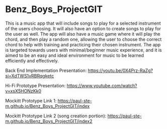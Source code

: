 # Benz_Boys_ProjectGIT
This is a music app that will include songs to play for a selected instrument of the users choosing. It will also have an option to create songs to play for the user as well. The app will also have a music game where it will play the chord, and then play a random one, allowing the user to choose the correct chord to help with training and practicing their chosen instrument. The app is targeted towards users with minimal/beginner music experience, and it is aimed to be an easy and ideal environment for music to be learned efficiently and effectively.

Back End Implementation Presentation:
https://youtu.be/0X4Prz-RaZg?si=XdTWS1vRBRqgketc


Hi-Fi Prototype Presentation:
https://www.youtube.com/watch?v=xsX5HONzKk0

Mockitt Prototype Link 1:
https://paul-ste-m.github.io/Benz_Boys_ProjectGIT/index

Mockitt Prototype Link 2 (song creation portion):
https://paul-ste-m.github.io/Benz_Boys_ProjectGIT/index2